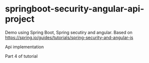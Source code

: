 # springboot-security-angular-api-project
Demo using Spring Boot, Spring secutiry and angular. Based on https://spring.io/guides/tutorials/spring-security-and-angular-js

Api implementation

Part 4 of tutorial